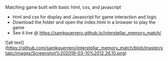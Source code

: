 Matching game built with basic html, css, and javascript
- html and css for display and Javascript for game interaction and logic
- Download the folder and open the index.html in a browser to play the game
- See it live @ https://samkguerrero.github.io/interstellar_memory_match/

![alt text] (https://github.com/samkguerrero/interstellar_memory_match/blob/master/static/images/Screenshot%202019-03-10%2012.26.10.png)
